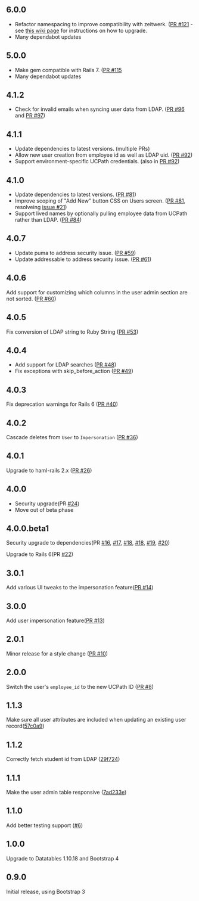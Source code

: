 ## 6.0.0

- Refactor namespacing to improve compatibility with zeitwerk. ([PR #121](https://github.com/ucb-ist-eas/ucb_rails_user/pull/121) - see [this wiki page](https://github.com/ucb-ist-eas/ucb_rails_user/wiki/Upgrading-to-version-6.0) for instructions on how to upgrade.
- Many dependabot updates

## 5.0.0

- Make gem compatible with Rails 7. ([PR #115](https://github.com/ucb-ist-eas/ucb_rails_user/pull/115)
- Many dependabot updates

## 4.1.2

- Check for invalid emails when syncing user data from LDAP. ([PR #96](https://github.com/ucb-ist-eas/ucb_rails_user/pull/96) and [PR #97](https://github.com/ucb-ist-eas/ucb_rails_user/pull/97))

## 4.1.1

- Update dependencies to latest versions. (multiple PRs)
- Allow new user creation from employee id as well as LDAP uid. ([PR #92](https://github.com/ucb-ist-eas/ucb_rails_user/pull/92))
- Support environment-specific UCPath credentials. (also in [PR #92](https://github.com/ucb-ist-eas/ucb_rails_user/pull/92))

## 4.1.0

- Update dependencies to latest versions. ([PR #81](https://github.com/ucb-ist-eas/ucb_rails_user/pull/81))
- Improve scoping of "Add New" button CSS on Users screen. ([PR #81](https://github.com/ucb-ist-eas/ucb_rails_user/pull/81), resolveing [issue #21](https://github.com/ucb-ist-eas/ucb_rails_user/issues/21))
- Support lived names by optionally pulling employee data from UCPath rather than LDAP. ([PR #84](https://github.com/ucb-ist-eas/ucb_rails_user/pull/84))

## 4.0.7

- Update puma to address security issue. ([PR #59](https://github.com/ucb-ist-eas/ucb_rails_user/pull/59))
- Update addressable to address security issue. ([PR #61](https://github.com/ucb-ist-eas/ucb_rails_user/pull/61))

## 4.0.6

Add support for customizing which columns in the user admin section are not sorted. ([PR #60](https://github.com/ucb-ist-eas/ucb_rails_user/pull/60))

## 4.0.5

Fix conversion of LDAP string to Ruby String ([PR #53](https://github.com/ucb-ist-eas/ucb_rails_user/pull/53))

## 4.0.4

- Add support for LDAP searches ([PR #48](https://github.com/ucb-ist-eas/ucb_rails_user/pull/48))
- Fix exceptions with skip_before_action ([PR #49](https://github.com/ucb-ist-eas/ucb_rails_user/pull/49))

## 4.0.3

Fix deprecation warnings for Rails 6 ([PR #40](https://github.com/ucb-ist-eas/ucb_rails_user/pull/40))

## 4.0.2

Cascade deletes from `User` to `Impersonation` ([PR #36](https://github.com/ucb-ist-eas/ucb_rails_user/pull/36))

## 4.0.1

Upgrade to haml-rails 2.x ([PR #26](https://github.com/ucb-ist-eas/ucb_rails_user/pull/26))

## 4.0.0

- Security upgrade(PR [#24](https://github.com/ucb-ist-eas/ucb_rails_user/pull/24))
- Move out of beta phase

## 4.0.0.beta1

Security upgrade to dependencies(PR [#16](https://github.com/ucb-ist-eas/ucb_rails_user/pull/16), [#17](https://github.com/ucb-ist-eas/ucb_rails_user/pull/17), [#18](https://github.com/ucb-ist-eas/ucb_rails_user/pull/18), [#18](https://github.com/ucb-ist-eas/ucb_rails_user/pull/18), [#19](https://github.com/ucb-ist-eas/ucb_rails_user/pull/19), [#20](https://github.com/ucb-ist-eas/ucb_rails_user/pull/20))

Upgrade to Rails 6(PR [#22](https://github.com/ucb-ist-eas/ucb_rails_user/pull/22))

## 3.0.1

Add various UI tweaks to the impersonation feature([PR #14](https://github.com/ucb-ist-eas/ucb_rails_user/pull/14))

## 3.0.0

Add user impersonation feature([PR #13](https://github.com/ucb-ist-eas/ucb_rails_user/pull/13))

## 2.0.1

Minor release for a style change ([PR #10](https://github.com/ucb-ist-eas/ucb_rails_user/pull/10))

## 2.0.0

Switch the user's `employee_id` to the new UCPath ID ([PR #8](https://github.com/ucb-ist-eas/ucb_rails_user/pull/8))

## 1.1.3

Make sure all user attributes are included when updating an existing user record([57c0a9](https://github.com/ucb-ist-eas/ucb_rails_user/commit/57c0a9b9162bf42f9469a79d6f9b04c4777581a4))

## 1.1.2

Correctly fetch student id from LDAP ([29f724](https://github.com/ucb-ist-eas/ucb_rails_user/commit/29f724084ae1de1dbf5cdbf6d670ed393453b0fd))

## 1.1.1

Make the user admin table responsive ([7ad233e](https://github.com/ucb-ist-eas/ucb_rails_user/commit/7ad23e388edd9cfa805fce9b44bc4680bced9968))

## 1.1.0

Add better testing support ([#6](https://github.com/ucb-ist-eas/ucb_rails_user/pull/6))

## 1.0.0

Upgrade to Datatables 1.10.18 and Bootstrap 4

## 0.9.0

Initial release, using Bootstrap 3
